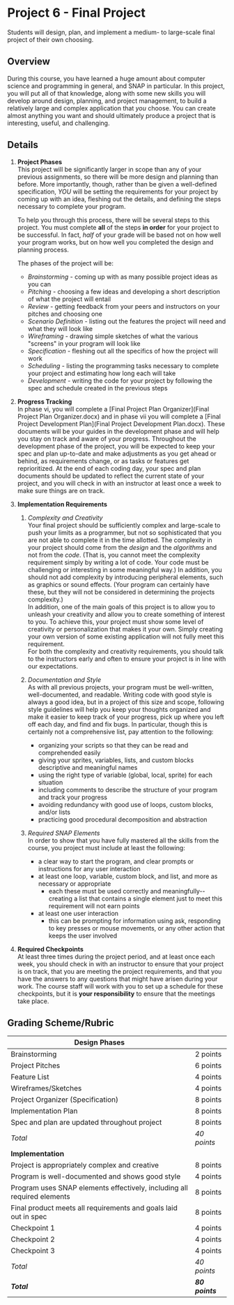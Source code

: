 # Project 6 - Final Project
Students will design, plan, and implement a medium- to large-scale final project of their own choosing.

## Overview
During this course, you have learned a huge amount about computer science and programming in general, and SNAP in particular.  In this project, you will put all of that knowledge, along with some new skills you will develop around design, planning, and project management, to build a relatively large and complex application that _you_ choose.  You can create almost anything you want and should ultimately produce a project that is interesting, useful, and challenging.

## Details
1. **Project Phases**  
This project will be significantly larger in scope than any of your previous assignments, so there will be more design and planning than before.  More importantly, though, rather than be given a well-defined specification, _YOU_ will be setting the requirements for your project by coming up with an idea, fleshing out the details, and defining the steps necessary to complete your program.

   To help you through this process, there will be several steps to this project.  You must complete **all** of the steps **in order** for your project to be successful.  In fact, _half_ of your grade will be based not on how well your program works, but on how well you completed the design and planning process.

   The phases of the project will be:<br />

   * _Brainstorming_ - coming up with as many possible project ideas as you can
   * _Pitching_ - choosing a few ideas and developing a short description of what the project will entail
   * _Review_ - getting feedback from your peers and instructors on your pitches and choosing one
   * _Scenario Definition_ - listing out the features the project will need and what they will look like
   * _Wireframing_ - drawing simple sketches of what the various "screens" in your program will look like
   * _Specification_ - fleshing out all the specifics of how the project will work
   * _Scheduling_ - listing the programming tasks necessary to complete your project and estimating how long each will take
   * _Development_ - writing the code for your project by following the spec and schedule created in the previous steps

2. **Progress Tracking** <br />
In phase vi, you will complete a [Final Project Plan Organizer](Final Project Plan Organizer.docx) and in phase vii you will complete a [Final Project Development Plan](Final Project Development Plan.docx).  These documents will be your guides in the development phase and will help you stay on track and aware of your progress.  Throughout the development phase of the project, you will be expected to keep your spec and plan up-to-date and make adjustments as you get ahead or behind, as requirements change, or as tasks or features get reprioritized.  At the end of each coding day, your spec and plan documents should be updated to reflect the current state of your project, and you will check in with an instructor at least once a week to make sure things are on track.  

3. **Implementation Requirements**
   1. _Complexity and Creativity_  
   Your final project should be sufficiently complex and large-scale to push your limits as a programmer, but not so sophisticated that you are not able to complete it in the time allotted.  The complexity in your project should come from the _design_ and the _algorithms_ and not from the _code_.  (That is, you cannot meet the complexity requirement simply by writing a lot of code.  Your code must be challenging or interesting in some meaningful way.)  In addition, you should not add complexity by introducing peripheral elements, such as graphics or sound effects.  (Your program can certainly have these, but they will not be considered in determining the projects complexity.)  
   In addition, one of the main goals of this project is to allow you to unleash your creativity and allow you to create something of interest to you.  To achieve this, your project must show some level of creativity or personalization that makes it your own.  Simply creating your own version of some existing application will not fully meet this requirement.  
   For both the complexity and creativity requirements, you should talk to the instructors early and often to ensure your project is in line with our expectations.  
   
   2. *Documentation and Style*  
   As with all previous projects, your program must be well-written, well-documented, and readable.  Writing code with good style is always a good idea, but in a project of this size and scope, following style guidelines will help you keep your thoughts organized and make it easier to keep track of your progress, pick up where you left off each day, and find and fix bugs.  In particular, though this is certainly not a comprehensive list, pay attention to the following:
       * organizing your scripts so that they can be read and comprehended easily
       * giving your sprites, variables, lists, and custom blocks descriptive and meaningful names
       * using the right type of variable (global, local, sprite) for each situation
       * including comments to describe the structure of your program and track your progress
       * avoiding redundancy with good use of loops, custom blocks, and/or lists
       * practicing good procedural decomposition and abstraction  
    
   3. *Required SNAP Elements*  
   In order to show that you have fully mastered all the skills from the course, you project must include at least the following:
      * a clear way to start the program, and clear prompts or instructions for any user interaction
      * at least one loop, variable, custom block, and list, and more as necessary or appropriate
         * each these must be used correctly and meaningfully-- creating a list that contains a single element just to meet this requirement will not earn points
      * at least one user interaction
         * this can be prompting for information using ask, responding to key presses or mouse movements, or any other action that keeps the user involved

3. **Required Checkpoints**  
At least three times during the project period, and at least once each week, you should check in with an instructor to ensure that your project is on track, that you are meeting the project requirements, and that you have the answers to any questions that might have arisen during your work.  The course staff will work with you to set up a schedule for these checkpoints, but it is **your responsibility** to ensure that the meetings take place.

## Grading Scheme/Rubric
|Design Phases| |
|--|--|
|Brainstorming|	2 points|
|Project Pitches	|6 points|
|Feature List	|4 points|
|Wireframes/Sketches	|4 points|
|Project Organizer (Specification)	|8 points|
|Implementation Plan	|8 points|
|Spec and plan are updated throughout project 	|8 points|
|_Total_	|_40 points_|
|**Implementation** | | 
|Project is appropriately complex and creative	|8 points|
|Program is well-documented	and shows good style |4 points|
|Program uses SNAP elements effectively, including all required elements | 8 points |
|Final product meets all requirements and goals laid out in spec 	|8 points|
|Checkpoint 1 | 4 points |
|Checkpoint 2 | 4 points |
|Checkpoint 3 | 4 points |
|_Total_	|_40 points_|
|**_Total_**|**_80 points_**|
